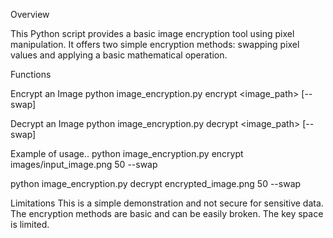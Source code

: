 Overview

This Python script provides a basic image encryption tool using pixel manipulation. It offers two simple encryption methods: swapping pixel values and applying a basic mathematical operation.

Functions

Encrypt an Image
python image_encryption.py encrypt <image_path> [--swap]

Decrypt an Image
python image_encryption.py decrypt <image_path> [--swap]

Example of usage..
python image_encryption.py encrypt images/input_image.png 50 --swap

python image_encryption.py decrypt encrypted_image.png 50 --swap

Limitations
This is a simple demonstration and not secure for sensitive data. The encryption methods are basic and can be easily broken. The key space is limited.
